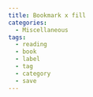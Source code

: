 ```yaml
---
title: Bookmark x fill
categories:
  - Miscellaneous
tags:
  - reading
  - book
  - label
  - tag
  - category
  - save
---
```

